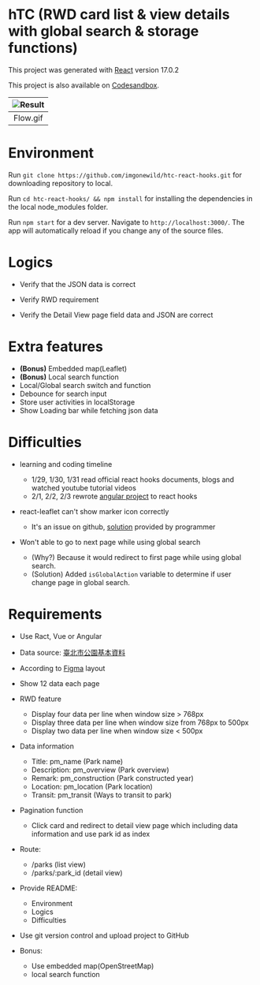 # hTC (RWD card list & view details with global search & storage functions)

This project was generated with [React](https://github.com/facebook/react/) version 17.0.2

This project is also available on [Codesandbox](https://codesandbox.io/s/htc-react-hooks-fuv8d?file=/src/index.js).

| ![Result](https://github.com/imgonewild/htc-react-hooks/blob/main/src/assets/htc-react-hooks.gif) |
|:--:| 
| Flow.gif |

# Environment

Run `git clone https://github.com/imgonewild/htc-react-hooks.git` for downloading repository to local.

Run `cd htc-react-hooks/ && npm install` for installing the dependencies in the local node_modules folder.

Run `npm start` for a dev server. Navigate to `http://localhost:3000/`. The app will automatically reload if you change any of the source files.

# Logics

- Verify that the JSON data is correct

- Verify RWD requirement

- Verify the Detail View page field data and JSON are correct

# **Extra features**
  - **(Bonus)** Embedded map(Leaflet)
  - **(Bonus)** Local search function
  - Local/Global search switch and function
  - Debounce for search input
  - Store user activities in localStorage
  - Show Loading bar while fetching json data

# Difficulties
- learning and coding timeline
  - 1/29, 1/30, 1/31 read official react hooks documents, blogs and watched youtube tutorial videos
  - 2/1, 2/2, 2/3 rewrote [angular project](https://github.com/imgonewild/htc) to react hooks
  
- react-leaflet can't show marker icon correctly
  - It's an issue on github, [solution](https://github.com/PaulLeCam/react-leaflet/issues/453) provided by programmer
  
- Won't able to go to next page while using global search
  - (Why?) Because it would redirect to first page while using global search.
  - (Solution) Added `isGlobalAction` variable to determine if user change page in global search.

# Requirements

- Use Ract, Vue or Angular
- Data source: [臺北市公園基本資料](https://data.gov.tw/dataset/128366)
- According to [Figma](https://www.figma.com/file/uj8MJ9dZfIlJB2kzhkxjfK/Interview?node-id=10%3A3) layout
- Show 12 data each page
- RWD feature 
  - Display four data per line when window size > 768px
  - Display three data per line when window size from 768px to 500px
  - Display two data per line when window size < 500px

- Data information
  - Title: pm_name (Park name)
  - Description: pm_overview (Park overview)
  - Remark: pm_construction (Park constructed year)
  - Location: pm_location (Park location)
  - Transit: pm_transit (Ways to transit to park)

- Pagination function
  - Click card and redirect to detail view page which including data information and use park id as index
  
- Route:
  - /parks (list view)
  - /parks/:park_id (detail view)

- Provide README:
  - Environment
  - Logics
  - Difficulties

- Use git version control and upload project to GitHub
- Bonus:
  - Use embedded map(OpenStreetMap)
  - local search function
